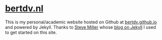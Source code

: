 [bertdv.nl](http://bertdv.nl)
============

This is my personal/academic website hosted on Github at [bertdv.github.io](http://bertdv.github.io) and powered by Jekyll. Thanks to [Steve Miller](http://svmiller.com) whose [blog on Jekyll](http://svmiller.com/blog/2015/08/create-your-website-in-jekyll/) I used to get started on this site.
